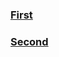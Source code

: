 ### [First](https://outdatedlasagna.github.io/HTMLCSSJS/My_Site/)
### [Second](https://outdatedlasagna.github.io/HTMLCSSJS/Dicee_Game/)
